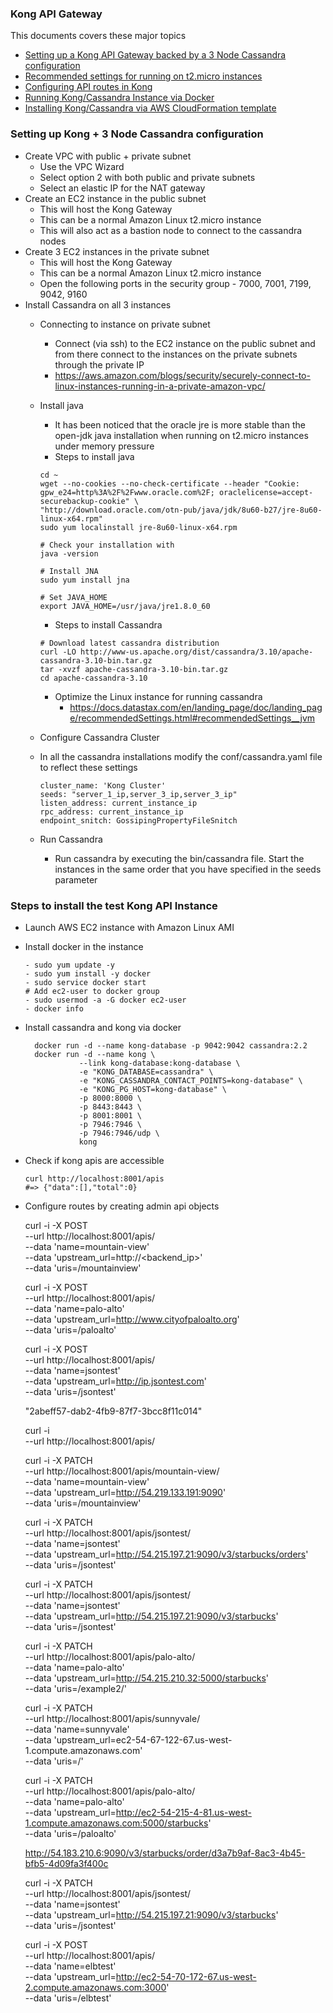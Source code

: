 ### Kong API Gateway
This documents covers these major topics
- [Setting up a Kong API Gateway backed by a 3 Node Cassandra
  configuration](production.md)
- [Recommended settings for running on t2.micro instances](production.md)
- [Configuring API routes in Kong](production.md)
- [Running Kong/Cassandra Instance via Docker](test.md)
- [Installing Kong/Cassandra via AWS CloudFormation template](test.md)

### Setting up Kong + 3 Node Cassandra configuration
- Create VPC with public + private subnet
  - Use the VPC Wizard
  - Select option 2 with both public and private subnets
  - Select an elastic IP for the NAT gateway
- Create an EC2 instance in the public subnet 
  - This will host the Kong Gateway
  - This can be a normal Amazon Linux t2.micro instance
  - This will also act as a bastion node to connect to the cassandra nodes
- Create 3 EC2 instances in the private subnet
  - This will host the Kong Gateway
  - This can be a normal Amazon Linux t2.micro instance
  - Open the following ports in the security group - 7000, 7001, 7199, 9042,
    9160
- Install Cassandra on all 3 instances
  - Connecting to instance on private subnet
    - Connect (via ssh) to the EC2 instance on the public subnet and from there connect to the instances on the private subnets through the private IP
    - https://aws.amazon.com/blogs/security/securely-connect-to-linux-instances-running-in-a-private-amazon-vpc/
  - Install java
    - It has been noticed that the oracle jre is more stable than the open-jdk
      java installation when running on t2.micro instances under memory
      pressure
    - Steps to install java
    ```
    cd ~
    wget --no-cookies --no-check-certificate --header "Cookie: gpw_e24=http%3A%2F%2Fwww.oracle.com%2F; oraclelicense=accept-securebackup-cookie" \
    "http://download.oracle.com/otn-pub/java/jdk/8u60-b27/jre-8u60-linux-x64.rpm"
    sudo yum localinstall jre-8u60-linux-x64.rpm

    # Check your installation with 
    java -version
    
    # Install JNA
    sudo yum install jna

    # Set JAVA_HOME
    export JAVA_HOME=/usr/java/jre1.8.0_60
    ```

    - Steps to install Cassandra
    ```
    # Download latest cassandra distribution
    curl -LO http://www-us.apache.org/dist/cassandra/3.10/apache-cassandra-3.10-bin.tar.gz
    tar -xvzf apache-cassandra-3.10-bin.tar.gz
    cd apache-cassandra-3.10
    ```

    - Optimize the Linux instance for running cassandra
      - https://docs.datastax.com/en/landing_page/doc/landing_page/recommendedSettings.html#recommendedSettings__jvm

  - Configure Cassandra Cluster
   - In all the cassandra installations modify the conf/cassandra.yaml file to
     reflect these settings
     ```
     cluster_name: 'Kong Cluster'
     seeds: "server_1_ip,server_3_ip,server_3_ip"
     listen_address: current_instance_ip
     rpc_address: current_instance_ip
     endpoint_snitch: GossipingPropertyFileSnitch
     ```

  - Run Cassandra
    - Run cassandra by executing the bin/cassandra file. Start the instances in
      the same order that you have specified in the seeds parameter

### Steps to install the test Kong API Instance
- Launch AWS EC2 instance with Amazon Linux AMI 
- Install docker in the instance
  ```
  - sudo yum update -y
  - sudo yum install -y docker
  - sudo service docker start
  # Add ec2-user to docker group
  - sudo usermod -a -G docker ec2-user 
  - docker info
  ```
- Install cassandra and kong via docker
  ```
	docker run -d --name kong-database -p 9042:9042 cassandra:2.2
	docker run -d --name kong \
              --link kong-database:kong-database \
              -e "KONG_DATABASE=cassandra" \
              -e "KONG_CASSANDRA_CONTACT_POINTS=kong-database" \
              -e "KONG_PG_HOST=kong-database" \
              -p 8000:8000 \
              -p 8443:8443 \
              -p 8001:8001 \
              -p 7946:7946 \
              -p 7946:7946/udp \
              kong
  ```
- Check if kong apis are accessible
  ```
  curl http://localhost:8001/apis
  #=> {"data":[],"total":0}
  ```

- Configure routes by creating admin api objects
  
  curl -i -X POST \
  --url http://localhost:8001/apis/ \
  --data 'name=mountain-view' \
  --data 'upstream_url=http://<backend_ip>' \
  --data 'uris=/mountainview'

  curl -i -X POST \
  --url http://localhost:8001/apis/ \
  --data 'name=palo-alto' \
  --data 'upstream_url=http://www.cityofpaloalto.org' \
  --data 'uris=/paloalto'

  curl -i -X POST \
  --url http://localhost:8001/apis/ \
  --data 'name=jsontest' \
  --data 'upstream_url=http://ip.jsontest.com' \
  --data 'uris=/jsontest'
  

  "2abeff57-dab2-4fb9-87f7-3bcc8f11c014"
  
  curl -i \
  --url http://localhost:8001/apis/

  curl -i -X PATCH \
  --url http://localhost:8001/apis/mountain-view/ \
  --data 'name=mountain-view' \
  --data 'upstream_url=http://54.219.133.191:9090' \
  --data 'uris=/mountainview'

  curl -i -X PATCH \
  --url http://localhost:8001/apis/jsontest/ \
  --data 'name=jsontest' \
  --data 'upstream_url=http://54.215.197.21:9090/v3/starbucks/orders' \
  --data 'uris=/jsontest'

  curl -i -X PATCH \
  --url http://localhost:8001/apis/jsontest/ \
  --data 'name=jsontest' \
  --data 'upstream_url=http://54.215.197.21:9090/v3/starbucks' \
  --data 'uris=/jsontest'

  curl -i -X PATCH \
  --url http://localhost:8001/apis/palo-alto/ \
  --data 'name=palo-alto' \
  --data 'upstream_url=http://54.215.210.32:5000/starbucks' \
  --data 'uris=/example2/'

  curl -i -X PATCH \
  --url http://localhost:8001/apis/sunnyvale/ \
  --data 'name=sunnyvale' \
  --data 'upstream_url=ec2-54-67-122-67.us-west-1.compute.amazonaws.com' \
  --data 'uris=/'

  curl -i -X PATCH \
  --url http://localhost:8001/apis/palo-alto/ \
  --data 'name=palo-alto' \
  --data 'upstream_url=http://ec2-54-215-4-81.us-west-1.compute.amazonaws.com:5000/starbucks' \
  --data 'uris=/paloalto'

  http://54.183.210.6:9090/v3/starbucks/order/d3a7b9af-8ac3-4b45-bfb5-4d09fa3f400c
  

  curl -i -X PATCH \
  --url http://localhost:8001/apis/jsontest/ \
  --data 'name=jsontest' \
  --data 'upstream_url=http://54.215.197.21:9090/v3/starbucks' \
  --data 'uris=/jsontest'



  curl -i -X POST \
  --url http://localhost:8001/apis/ \
  --data 'name=elbtest' \
  --data 'upstream_url=http://ec2-54-70-172-67.us-west-2.compute.amazonaws.com:3000' \
  --data 'uris=/elbtest'
